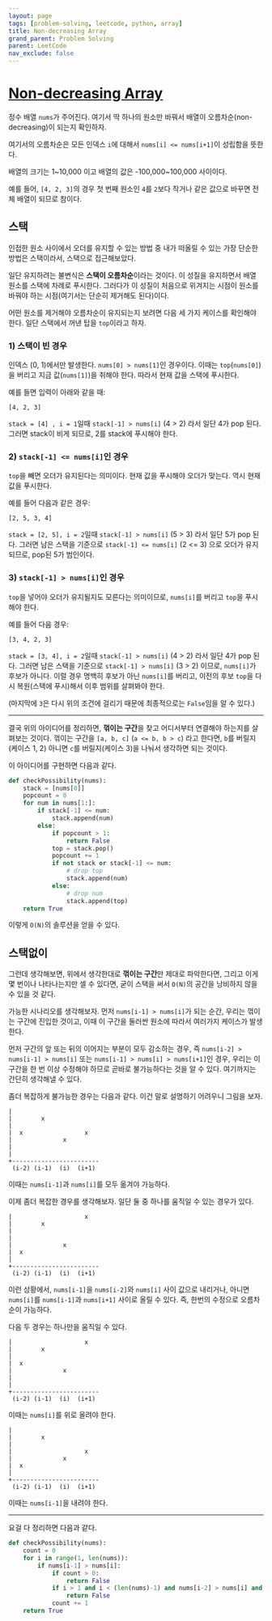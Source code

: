```yaml
---
layout: page
tags: [problem-solving, leetcode, python, array]
title: Non-decreasing Array
grand_parent: Problem Solving
parent: LeetCode
nav_exclude: false
---
```


# [Non-decreasing Array](https://leetcode.com/problems/non-decreasing-array/)

 정수 배열 `nums`가 주어진다. 여기서 딱 하나의 원소만 바꿔서 배열이
 오름차순(non-decreasing)이 되는지 확인하자.

 여기서의 오름차순은 모든 인덱스 `i`에 대해서 `nums[i] <= nums[i+1]`이
 성립함을 뜻한다.

 배열의 크기는 1~10,000 이고 배열의 값은 -100,000~100,000 사이이다.

 예를 들어, `[4, 2, 3]`의 경우 첫 번째 원소인 `4`를 `2`보다 작거나
 같은 값으로 바꾸면 전체 배열이 되므로 참이다.

## 스택

 인접한 원소 사이에서 오더를 유지할 수 있는 방법 중 내가 떠올릴 수
 있는 가장 단순한 방법은 스택이라서, 스택으로 접근해보았다.

 일단 유지하려는 불변식은 **스택이 오름차순**이라는 것이다. 이 성질을
 유지하면서 배열 원소를 스택에 차례로 푸시한다. 그러다가 이 성질이
 처음으로 위겨지는 시점이 원소를 바꿔야 하는 시점(여기서는 단순히
 제거해도 된다)이다.

 어떤 원소를 제거해야 오름차순이 유지되는지 보려면 다음 세 가지
 케이스를 확인해야 한다. 일단 스택에서 꺼낸 탑을 `top`이라고 하자.

### 1) 스택이 빈 경우
 인덱스 (0, 1)에서만 발생한다. `nums[0] > nums[1]`인 경우이다. 이때는
 `top`(`nums[0]`)을 버리고 지금 값(`nums[1]`)을 취해야 한다. 따라서
 현재 값을 스택에 푸시한다.

 예를 들면 입력이 아래와 같을 때:

```
[4, 2, 3]
```

 `stack = [4] , i = 1`일때 `stack[-1] > nums[i]` (4 > 2) 라서 일단 4가
 pop 된다.  그러면 stack이 비게 되므로, 2를 stack에 푸시해야 한다.

### 2) `stack[-1] <= nums[i]`인 경우
 `top`을 빼면 오더가 유지된다는 의미이다. 현재 값을 푸시해야 오더가
 맞는다. 역시 현재 값을 푸시한다.

 예를 들어 다음과 같은 경우:

```
[2, 5, 3, 4]
```


 `stack = [2, 5], i = 2`일때 `stack[-1] > nums[i]` (5 > 3) 라서 일단
 5가 pop 된다. 그러면 남은 스택을 기준으로 `stack[-1] <= nums[i]` (2
 <= 3) 으로 오더가 유지되므로, pop된 5가 범인이다.

### 3) `stack[-1] > nums[i]`인 경우
 `top`을 넣어야 오더가 유지될지도 모른다는 의미이므로, `nums[i]`를
 버리고 `top`을 푸시해야 한다.

 예를 들어 다음 경우:

```
[3, 4, 2, 3]
```

 `stack = [3, 4], i = 2`일때 `stack[-1] > nums[i]` (4 > 2) 라서 일단
 4가 pop 된다. 그러면 남은 스택을 기준으로 `stack[-1] > nums[i]` (3 >
 2) 이므로, `nums[i]`가 후보가 아니다. 이럴 경우 명백히 후보가 아닌
 `nums[i]`를 버리고, 이전의 후보 `top`을 다시 복원(스택에 푸시)해서
 이후 범위를 살펴봐야 한다.

 (마지막에 `3`은 다시 위의 조건에 걸리기 때문에 최종적으로는
 `False`임을 알 수 있다.)

---

 결국 위의 아이디어를 정리하면, **꺾이는 구간**을 찾고 어디서부터
 연결해야 하는지를 살펴보는 것이다. 꺾이는 구간을 `[a, b, c]` (`a <=
 b, b > c`) 라고 한다면, `b`를 버릴지(케이스 1, 2) 아니면 `c`를
 버릴지(케이스 3)을 나눠서 생각하면 되는 것이다.

 이 아이디어를 구현하면 다음과 같다.

```python
def checkPossibility(nums):
    stack = [nums[0]]
    popcount = 0
    for num in nums[1:]:
        if stack[-1] <= num:
            stack.append(num)
        else:
            if popcount > 1:
                return False
            top = stack.pop()
            popcount += 1
            if not stack or stack[-1] <= num:
                # drop top
                stack.append(num)
            else:
                # drop num
                stack.append(top)
    return True
```

 이렇게 `O(N)`의 솔루션을 얻을 수 있다.

## 스택없이

 그런데 생각해보면, 위에서 생각한대로 **꺾이는 구간**만 제대로
 파악한다면, 그리고 이게 몇 번이나 나타나는지만 셀 수 있다면, 굳이
 스택을 써서 `O(N)`의 공간을 낭비하지 않을 수 있을 것 같다.

 가능한 시나리오를 생각해보자. 먼저 `nums[i-1] > nums[i]`가 되는 순간,
 우리는 꺾이는 구간에 진입한 것이고, 이때 이 구간을 둘러싼 원소에
 따라서 여러가지 케이스가 발생한다.

 먼저 구간의 앞 또는 뒤의 이어지는 부분이 모두 감소하는 경우, 즉
 `nums[i-2] > nums[i-1] > nums[i]` 또는 `nums[i-1] > nums[i] >
 nums[i+1]`인 경우, 우리는 이 구간을 한 번 이상 수정해야 하므로 곧바로
 불가능하다는 것을 알 수 있다. 여기까지는 간단히 생각해낼 수 있다.

 좀더 복잡하게 불가능한 경우는 다음과 같다. 이건 말로 설명하기
 어려우니 그림을 보자.

```
|
|        x
|
|  x                 x
|              x
|
|
+------------------------
 (i-2) (i-1)  (i)  (i+1)
```

 이때는 `nums[i-1]`과 `nums[i]`를 모두 옮겨야 가능하다.


 이제 좀더 복잡한 경우를 생각해보자. 일단 둘 중 하나를 움직일 수 있는
 경우가 있다.

```
|                    x
|        x
|
|
|              x
|  x
|
+------------------------
 (i-2) (i-1)  (i)  (i+1)
```

 이런 상황에서, `nums[i-1]`을 `nums[i-2]`와 `nums[i]` 사이 값으로
 내리거나, 아니면 `nums[i]`를 `nums[i-1]`과 `nums[i+1]` 사이로 올릴 수
 있다. 즉, 한번의 수정으로 오름차순이 가능하다.

 다음 두 경우는 하나만을 움직일 수 있다.


```
|                    x
|        x
|
|  x
|              x
|
|
+------------------------
 (i-2) (i-1)  (i)  (i+1)
```


 이때는 `nums[i]`를 위로 올려야 한다.

```
|
|        x
|
|                    x
|              x
|  x
|
+------------------------
 (i-2) (i-1)  (i)  (i+1)
```


 이때는 `nums[i-1]`을 내려야 한다.

---

 요걸 다 정리하면 다음과 같다.


```python
def checkPossibility(nums):
    count = 0
    for i in range(1, len(nums)):
        if nums[i-1] > nums[i]:
            if count > 0:
                return False
            if i > 1 and i < (len(nums)-1) and nums[i-2] > nums[i] and nums[i-1] > nums[i+1]:
                return False
            count += 1
    return True
```
